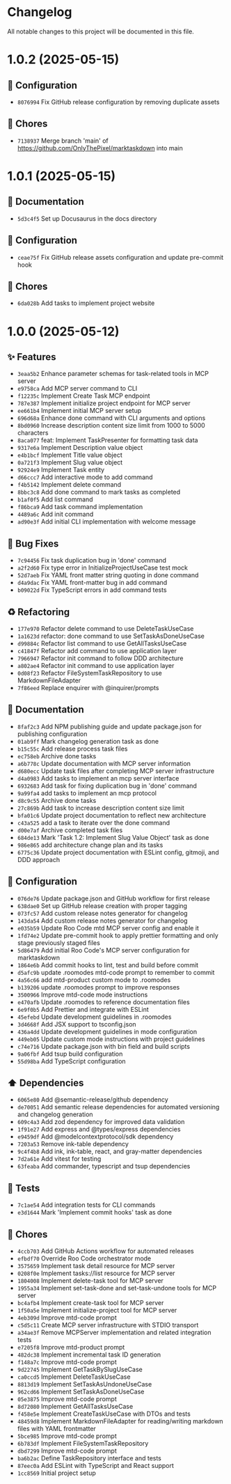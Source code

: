 # Changelog

All notable changes to this project will be documented in this file.

# 1.0.2 (2025-05-15)

## 🔧 Configuration

- `8076994` Fix GitHub release configuration by removing duplicate assets

## 🚚 Chores

- `7138937` Merge branch 'main' of https://github.com/OnlyThePixel/marktaskdown into main

# 1.0.1 (2025-05-15)

## 📝 Documentation

- `5d3c4f5` Set up Docusaurus in the docs directory

## 🔧 Configuration

- `ceae75f` Fix GitHub release assets configuration and update pre-commit hook

## 🚚 Chores

- `6da028b` Add tasks to implement project website

# 1.0.0 (2025-05-12)

## ✨ Features

- `3eaa5b2` Enhance parameter schemas for task-related tools in MCP server
- `e9758ca` Add MCP server command to CLI
- `f12235c` Implement Create Task MCP endpoint
- `787e387` Implement initialize project endpoint for MCP server
- `ee661b4` Implement initial MCP server setup
- `696d68a` Enhance done command with CLI arguments and options
- `8bd0960` Increase description content size limit from 1000 to 5000 characters
- `8aca077` feat: Implement TaskPresenter for formatting task data
- `9317e6a` Implement Description value object
- `e4b1bcf` Implement Title value object
- `0a721f3` Implement Slug value object
- `92924e9` Implement Task entity
- `d66ccc7` Add interactive mode to add command
- `f4b5142` Implement delete command
- `8bbc3c8` Add done command to mark tasks as completed
- `b1af0f5` Add list command
- `f86bca9` Add task command implementation
- `4489a6c` Add init command
- `ad90e3f` Add initial CLI implementation with welcome message

## 🐛 Bug Fixes

- `7c94456` Fix task duplication bug in 'done' command
- `a2f2d60` Fix type error in InitializeProjectUseCase test mock
- `52d7aeb` Fix YAML front matter string quoting in done command
- `d4a9dac` Fix YAML front-matter bug in add command
- `b09022d` Fix TypeScript errors in add command tests

## ♻️ Refactoring

- `177e970` Refactor delete command to use DeleteTaskUseCase
- `1a1623d` refactor: done command to use SetTaskAsDoneUseCase
- `d99884c` Refactor list command to use GetAllTasksUseCase
- `c41847f` Refactor add command to use application layer
- `7966947` Refactor init command to follow DDD architecture
- `a802ae4` Refactor init command to use application layer
- `0d08f23` Refactor FileSystemTaskRepository to use MarkdownFileAdapter
- `7f86eed` Replace enquirer with @inquirer/prompts

## 📝 Documentation

- `8faf2c3` Add NPM publishing guide and update package.json for publishing configuration
- `01ab9ff` Mark changelog generation task as done
- `b15c55c` Add release process task files
- `ec758eb` Archive done tasks
- `a6b778c` Update documentation with MCP server information
- `d680ecc` Update task files after completing MCP server infrastructure
- `d4a0983` Add tasks to implement an mcp server interface
- `6932683` Add task for fixing duplication bug in 'done' command
- `9a99fa4` add tasks to implement an mcp protocol
- `d8c9c55` Archive done tasks
- `27c869b` Add task to increase description content size limit
- `bfa01c6` Update project documentation to reflect new architecture
- `c43a525` add a task to iterate over the done command
- `d00e7af` Archive completed task files
- `684de13` Mark 'Task 1.2: Implement Slug Value Object' task as done
- `986e865` add architecture change plan and its tasks
- `6775c36` Update project documentation with ESLint config, gitmoji, and DDD approach

## 🔧 Configuration

- `076de76` Update package.json and GitHub workflow for first release
- `638dae0` Set up GitHub release creation with proper tagging
- `073fc57` Add custom release notes generator for changelog
- `143da54` Add custom release notes generator for changelog
- `e035b59` Update Roo Code mtd MCP server config and enable it
- `1fd74e2` Update pre-commit hook to apply prettier formatting and only stage previously staged files
- `5d86479` Add initial Roo Code's MCP server configuration for marktaskdown
- `1864e6b` Add commit hooks to lint, test and build before commit
- `d5afc9b` update .roomodes mtd-code prompt to remember to commit
- `4a56c66` add mtd-product custom mode to .roomodes
- `b139206` update .roomodes prompt to improve responses
- `3500966` Improve mtd-code mode instructions
- `e470afb` Update .roomodes to reference documentation files
- `6e9f0b5` Add Prettier and integrate with ESLint
- `45efebd` Update development guidelines in .roomodes
- `3d4668f` Add JSX support to tsconfig.json
- `436a4dd` Update development guidelines in mode configuration
- `449eb05` Update custom mode instructions with project guidelines
- `c74e716` Update package.json with bin field and build scripts
- `9a06fbf` Add tsup build configuration
- `55d98ba` Add TypeScript configuration

## ⬆️ Dependencies

- `6065e80` Add @semantic-release/github dependency
- `de70051` Add semantic release dependencies for automated versioning and changelog generation
- `609c4a3` Add zod dependency for improved data validation
- `1f91e27` Add express and @types/express dependencies
- `e9459df` Add @modelcontextprotocol/sdk dependency
- `7203a53` Remove ink-table dependency
- `9c4f4b8` Add ink, ink-table, react, and gray-matter dependencies
- `7d2a61e` Add vitest for testing
- `63feaba` Add commander, typescript and tsup dependencies

## 🧪 Tests

- `7c1ae54` Add integration tests for CLI commands
- `e3d1644` Mark 'Implement commit hooks' task as done

## 🚚 Chores

- `4ccb703` Add GitHub Actions workflow for automated releases
- `efbdf70` Override Roo Code orchestrator mode
- `3575659` Implement task detail resource for MCP server
- `0208f0e` Implement tasks://list resource for MCP server
- `1804008` Implement delete-task tool for MCP server
- `1955a34` Implement set-task-done and set-task-undone tools for MCP server
- `bc4afb4` Implement create-task tool for MCP server
- `1f50a5e` Implement initialize-project tool for MCP server
- `4eb309d` Improve mtd-code prompt
- `c5d5c11` Create MCP server infrastructure with STDIO transport
- `a34ae3f` Remove MCPServer implementation and related integration tests
- `e7205f8` Improve mtd-product prompt
- `482dc38` Implement incremental task ID generation
- `f148a7c` Improve mtd-code prompt
- `9d22745` Implement GetTaskBySlugUseCase
- `ca0ccd5` Implement DeleteTaskUseCase
- `8813d19` Implement SetTaskAsUndoneUseCase
- `962cd66` Implement SetTaskAsDoneUseCase
- `05e3875` Improve mtd-code prompt
- `8d72080` Implement GetAllTasksUseCase
- `f458e5e` Implement CreateTaskUseCase with DTOs and tests
- `48459d8` Implement MarkdownFileAdapter for reading/writing markdown files with YAML frontmatter
- `5bce985` Improve mtd-code prompt
- `6b783df` Implement FileSystemTaskRepository
- `dbd7299` Improve mtd-code prompt
- `ba6b2ac` Define TaskRepository interface and tests
- `87eec0a` Add ESLint with TypeScript and React support
- `1cc8569` Initial project setup
